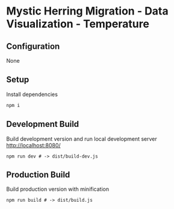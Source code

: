 Mystic Herring Migration - Data Visualization - Temperature
===========================================================

## Configuration

None

## Setup

Install dependencies

```bash
npm i
```

## Development Build

Build development version and run local development server [http://localhost:8080/]()

```
npm run dev # -> dist/build-dev.js
```

## Production Build

Build production version with minification

```
npm run build # -> dist/build.js
```
